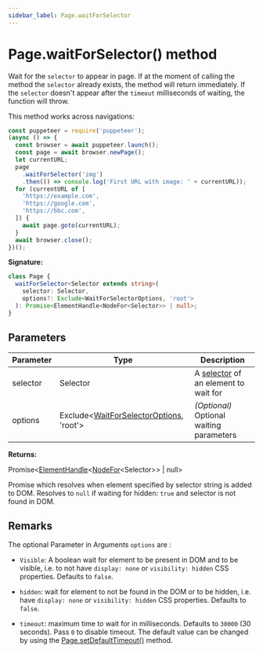 ```yaml
---
sidebar_label: Page.waitForSelector
---
```


# Page.waitForSelector() method

Wait for the `selector` to appear in page. If at the moment of calling the method the `selector` already exists, the method will return immediately. If the `selector` doesn't appear after the `timeout` milliseconds of waiting, the function will throw.

This method works across navigations:

```ts
const puppeteer = require('puppeteer');
(async () => {
  const browser = await puppeteer.launch();
  const page = await browser.newPage();
  let currentURL;
  page
    .waitForSelector('img')
    .then(() => console.log('First URL with image: ' + currentURL));
  for (currentURL of [
    'https://example.com',
    'https://google.com',
    'https://bbc.com',
  ]) {
    await page.goto(currentURL);
  }
  await browser.close();
})();
```

**Signature:**

```typescript
class Page {
  waitForSelector<Selector extends string>(
    selector: Selector,
    options?: Exclude<WaitForSelectorOptions, 'root'>
  ): Promise<ElementHandle<NodeFor<Selector>> | null>;
}
```

## Parameters

| Parameter | Type                                                                                   | Description                                                                                            |
| --------- | -------------------------------------------------------------------------------------- | ------------------------------------------------------------------------------------------------------ |
| selector  | Selector                                                                               | A [selector](https://developer.mozilla.org/en-US/docs/Web/CSS/CSS_Selectors) of an element to wait for |
| options   | Exclude&lt;[WaitForSelectorOptions](./puppeteer.waitforselectoroptions.md), 'root'&gt; | <i>(Optional)</i> Optional waiting parameters                                                          |

**Returns:**

Promise&lt;[ElementHandle](./puppeteer.elementhandle.md)&lt;[NodeFor](./puppeteer.nodefor.md)&lt;Selector&gt;&gt; \| null&gt;

Promise which resolves when element specified by selector string is added to DOM. Resolves to `null` if waiting for hidden: `true` and selector is not found in DOM.

## Remarks

The optional Parameter in Arguments `options` are :

- `Visible`: A boolean wait for element to be present in DOM and to be visible, i.e. to not have `display: none` or `visibility: hidden` CSS properties. Defaults to `false`.

- `hidden`: wait for element to not be found in the DOM or to be hidden, i.e. have `display: none` or `visibility: hidden` CSS properties. Defaults to `false`.

- `timeout`: maximum time to wait for in milliseconds. Defaults to `30000` (30 seconds). Pass `0` to disable timeout. The default value can be changed by using the [Page.setDefaultTimeout()](./puppeteer.page.setdefaulttimeout.md) method.
